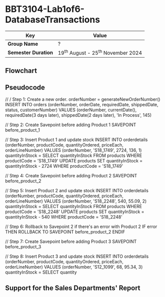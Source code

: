 # BBT3104-Lab1of6-DatabaseTransactions


| **Key**                                                               | Value                                                                                                                                                                              |
|---------------|---------------------------------------------------------|
| **Group Name**                                                               | ? |
| **Semester Duration**                                                 | 19<sup>th</sup> August - 25<sup>th</sup> November 2024                                                                                                                       |

## Flowchart



## Pseudocode

// / Step 1: Create a new order.
orderNumber = generateNewOrderNumber()
INSERT INTO orders (orderNumber, orderDate, requiredDate, shippedDate, status, customerNumber)
VALUES (orderNumber, currentDate(), requiredDate(3 days later), shippedDate(2 days later), 'In Process', 145)

// Step 2: Create Savepoint before adding Product 1
SAVEPOINT before_product_1

// Step 3: Insert Product 1 and update stock
INSERT INTO orderdetails (orderNumber, productCode, quantityOrdered, priceEach, orderLineNumber)
VALUES (orderNumber, 'S18_1749', 2724, 136, 1)
quantityInStock = SELECT quantityInStock FROM products WHERE productCode = 'S18_1749'
UPDATE products SET quantityInStock = quantityInStock - 2724 WHERE productCode = 'S18_1749'

// Step 4: Create Savepoint before adding Product 2
SAVEPOINT before_product_2

// Step 5: Insert Product 2 and update stock
INSERT INTO orderdetails (orderNumber, productCode, quantityOrdered, priceEach, orderLineNumber)
VALUES (orderNumber, 'S18_2248', 540, 55.09, 2)
quantityInStock = SELECT quantityInStock FROM products WHERE productCode = 'S18_2248'
UPDATE products SET quantityInStock = quantityInStock - 540 WHERE productCode = 'S18_2248'

// Step 6: Rollback to Savepoint 2 if there's an error with Product 2
IF error THEN
    ROLLBACK TO SAVEPOINT before_product_2
ENDIF

// Step 7: Create Savepoint before adding Product 3
SAVEPOINT before_product_3

// Step 8: Insert Product 3 and update stock
INSERT INTO orderdetails (orderNumber, productCode, quantityOrdered, priceEach, orderLineNumber)
VALUES (orderNumber, 'S12_1099', 68, 95.34, 3)
quantityInStock = SELECT quantity

## Support for the Sales Departments' Report
